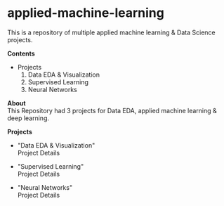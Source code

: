 # applied-machine-learning
This is a repository of multiple applied machine learning & Data Science projects.

**Contents**
- Projects
    1. Data EDA & Visualization
    2. Supervised Learning
    3. Neural Networks

**About**</br>
This Repository had 3 projects for Data EDA, applied machine learning & deep learning.

**Projects**</br>
- "Data EDA & Visualization"<br>
Project Details

- "Supervised Learning"<br>
Project Details

- "Neural Networks"<br>
Project Details
